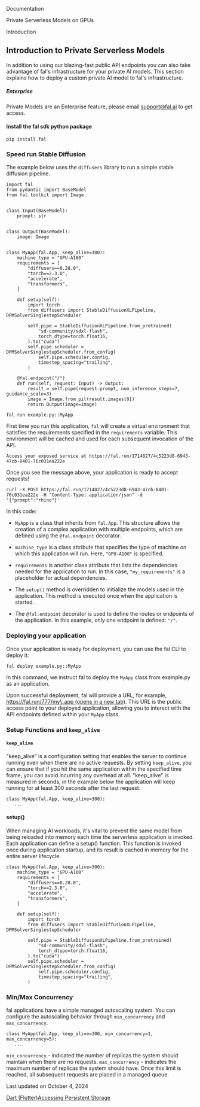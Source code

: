 Documentation

Private Serverless Models on GPUs

Introduction

Introduction to Private Serverless Models[](#introduction-to-private-serverless-models)
---------------------------------------------------------------------------------------

In addition to using our blazing-fast public API endpoints you can also take advantage of fal's infrastructure for your private AI models. This section explains how to deploy a custom private AI model to fal's infrastructure.

##### Enterprise

Private Models are an Enterprise feature, please email [support@fal.ai](mailto:support@fal.ai) to get access.

#### Install the fal sdk python package[](#install-the-fal-sdk-python-package)

    pip install fal

### Speed run Stable Diffusion[](#speed-run-stable-diffusion)

The example below uses the `diffusers` library to run a simple stable diffusion pipeline.

    import fal
    from pydantic import BaseModel
    from fal.toolkit import Image


    class Input(BaseModel):
        prompt: str


    class Output(BaseModel):
        image: Image


    class MyApp(fal.App, keep_alive=300):
        machine_type = "GPU-A100"
        requirements = [
            "diffusers==0.28.0",
            "torch==2.3.0",
            "accelerate",
            "transformers",
        ]

        def setup(self):
            import torch
            from diffusers import StableDiffusionXLPipeline, DPMSolverSinglestepScheduler

            self.pipe = StableDiffusionXLPipeline.from_pretrained(
                "sd-community/sdxl-flash",
                torch_dtype=torch.float16,
            ).to("cuda")
            self.pipe.scheduler = DPMSolverSinglestepScheduler.from_config(
                self.pipe.scheduler.config,
                timestep_spacing="trailing",
            )

        @fal.endpoint("/")
        def run(self, request: Input) -> Output:
            result = self.pipe(request.prompt, num_inference_steps=7, guidance_scale=3)
            image = Image.from_pil(result.images[0])
            return Output(image=image)

    fal run example.py::MyApp

First time you run this application, `fal` will create a virtual environment that satisfies the requirements specified in the `requirements` variable. This environment will be cached and used for each subsequent invocation of the API.

    Access your exposed service at https://fal.run/1714827/4c5223d8-6943-47cb-8401-76c031ea222e

Once you see the message above, your application is ready to accept requests!

    curl -X POST https://fal.run/1714827/4c5223d8-6943-47cb-8401-76c031ea222e -H "Content-Type: application/json" -d '{"prompt":"rhino"}'

In this code:

*   `MyApp` is a class that inherits from `fal.App`. This structure allows the creation of a complex application with multiple endpoints, which are defined using the `@fal.endpoint` decorator.

*   `machine_type` is a class attribute that specifies the type of machine on which this application will run. Here, `"GPU-A100"` is specified.

*   `requirements` is another class attribute that lists the dependencies needed for the application to run. In this case, `"my_requirements"` is a placeholder for actual dependencies.

*   The `setup()` method is overridden to initialize the models used in the application. This method is executed once when the application is started.

*   The `@fal.endpoint` decorator is used to define the routes or endpoints of the application. In this example, only one endpoint is defined: `"/"`.


### Deploying your application[](#deploying-your-application)

Once your application is ready for deployment, you can use the fal CLI to deploy it:

    fal deploy example.py::MyApp

In this command, we instruct fal to deploy the `MyApp` class from example.py as an application.

Upon successful deployment, fal will provide a URL, for example, [https://fal.run/777/my\_app (opens in a new tab)](https://fal.run/777/my_app). This URL is the public access point to your deployed application, allowing you to interact with the API endpoints defined within your `MyApp` class.

### Setup Functions and `keep_alive`[](#setup-functions-and-keep_alive)

#### `keep_alive`[](#keep_alive)

"keep\_alive" is a configuration setting that enables the server to continue running even when there are no active requests. By setting `keep_alive`, you can ensure that if you hit the same application within the specified time frame, you can avoid incurring any overhead at all. "keep\_alive" is measured in seconds, in the example below the application will keep running for at least 300 seconds after the last request.

    class MyApp(fal.App, keep_alive=300):
       ...

#### setup()[](#setup)

When managing AI workloads, it's vital to prevent the same model from being reloaded into memory each time the serverless application is invoked. Each application can define a setup() function. This function is invoked once during application startup, and its result is cached in memory for the entire server lifecycle.

    class MyApp(fal.App, keep_alive=300):
        machine_type = "GPU-A100"
        requirements = [
            "diffusers==0.28.0",
            "torch==2.3.0",
            "accelerate",
            "transformers",
        ]

        def setup(self):
            import torch
            from diffusers import StableDiffusionXLPipeline, DPMSolverSinglestepScheduler

            self.pipe = StableDiffusionXLPipeline.from_pretrained(
                "sd-community/sdxl-flash",
                torch_dtype=torch.float16,
            ).to("cuda")
            self.pipe.scheduler = DPMSolverSinglestepScheduler.from_config(
                self.pipe.scheduler.config,
                timestep_spacing="trailing",
            )

### Min/Max Concurrency[](#minmax-concurrency)

fal applications have a simple managed autoscaling system. You can configure the autoscaling behavior through `min_concurrency` and `max_concurrency`.

    class MyApp(fal.App, keep_alive=300, min_concurrency=1, max_concurrency=5):
       ...

`min_concurrency` - indicated the number of replicas the system should maintain when there are no requests. `max_concurrency` - indicates the maximum number of replicas the system should have. Once this limit is reached, all subsequent requests are placed in a managed queue.

Last updated on October 4, 2024

[Dart (Flutter)](/docs/clients/dart "Dart (Flutter)")[Accessing Persistent Storage](/docs/private-serverless-models/accessing-persistent-storage "Accessing Persistent Storage")
